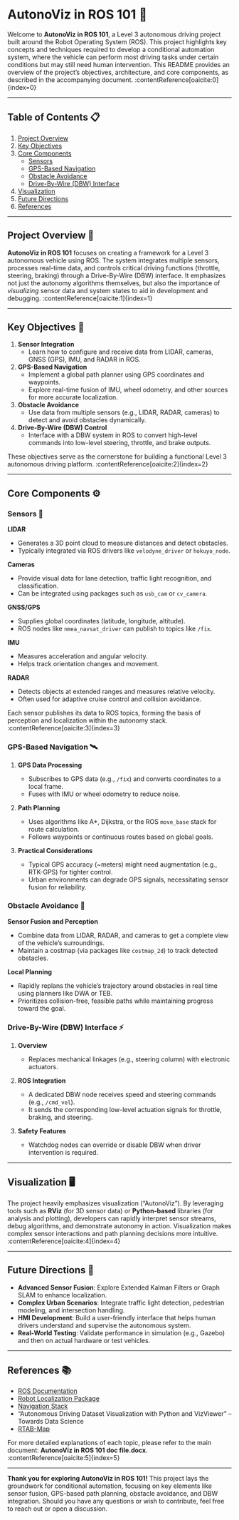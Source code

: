 # AutonoViz in ROS 101 🚗  
Welcome to **AutonoViz in ROS 101**, a Level 3 autonomous driving project built around the Robot Operating System (ROS). This project highlights key concepts and techniques required to develop a conditional automation system, where the vehicle can perform most driving tasks under certain conditions but may still need human intervention. This README provides an overview of the project’s objectives, architecture, and core components, as described in the accompanying document. :contentReference[oaicite:0]{index=0}

---

## Table of Contents 📋
1. [Project Overview](#project-overview)  
2. [Key Objectives](#key-objectives)  
3. [Core Components](#core-components)  
   - [Sensors](#sensors)  
   - [GPS-Based Navigation](#gps-based-navigation)  
   - [Obstacle Avoidance](#obstacle-avoidance)  
   - [Drive-By-Wire (DBW) Interface](#drive-by-wire-dbw-interface)  
4. [Visualization](#visualization)  
5. [Future Directions](#future-directions)  
6. [References](#references)

---

## Project Overview 🚀
**AutonoViz in ROS 101** focuses on creating a framework for a Level 3 autonomous vehicle using ROS. The system integrates multiple sensors, processes real-time data, and controls critical driving functions (throttle, steering, braking) through a Drive-By-Wire (DBW) interface. It emphasizes not just the autonomy algorithms themselves, but also the importance of *visualizing* sensor data and system states to aid in development and debugging. :contentReference[oaicite:1]{index=1}

---

## Key Objectives 🎯
1. **Sensor Integration**  
   - Learn how to configure and receive data from LIDAR, cameras, GNSS (GPS), IMU, and RADAR in ROS.
2. **GPS-Based Navigation**  
   - Implement a global path planner using GPS coordinates and waypoints.
   - Explore real-time fusion of IMU, wheel odometry, and other sources for more accurate localization.
3. **Obstacle Avoidance**  
   - Use data from multiple sensors (e.g., LIDAR, RADAR, cameras) to detect and avoid obstacles dynamically.
4. **Drive-By-Wire (DBW) Control**  
   - Interface with a DBW system in ROS to convert high-level commands into low-level steering, throttle, and brake outputs.

These objectives serve as the cornerstone for building a functional Level 3 autonomous driving platform. :contentReference[oaicite:2]{index=2}

---

## Core Components ⚙️

### Sensors 🤖
**LIDAR**  
- Generates a 3D point cloud to measure distances and detect obstacles.  
- Typically integrated via ROS drivers like `velodyne_driver` or `hokuyo_node`.  

**Cameras**  
- Provide visual data for lane detection, traffic light recognition, and classification.  
- Can be integrated using packages such as `usb_cam` or `cv_camera`.  

**GNSS/GPS**  
- Supplies global coordinates (latitude, longitude, altitude).  
- ROS nodes like `nmea_navsat_driver` can publish to topics like `/fix`.  

**IMU**  
- Measures acceleration and angular velocity.  
- Helps track orientation changes and movement.  

**RADAR**  
- Detects objects at extended ranges and measures relative velocity.  
- Often used for adaptive cruise control and collision avoidance.  

Each sensor publishes its data to ROS topics, forming the basis of perception and localization within the autonomy stack. :contentReference[oaicite:3]{index=3}

### GPS-Based Navigation 🛰️
1. **GPS Data Processing**  
   - Subscribes to GPS data (e.g., `/fix`) and converts coordinates to a local frame.  
   - Fuses with IMU or wheel odometry to reduce noise.  

2. **Path Planning**  
   - Uses algorithms like A*, Dijkstra, or the ROS `move_base` stack for route calculation.  
   - Follows waypoints or continuous routes based on global goals.  

3. **Practical Considerations**  
   - Typical GPS accuracy (~meters) might need augmentation (e.g., RTK-GPS) for tighter control.  
   - Urban environments can degrade GPS signals, necessitating sensor fusion for reliability.  

### Obstacle Avoidance 🚧
**Sensor Fusion and Perception**  
- Combine data from LIDAR, RADAR, and cameras to get a complete view of the vehicle’s surroundings.  
- Maintain a costmap (via packages like `costmap_2d`) to track detected obstacles.  

**Local Planning**  
- Rapidly replans the vehicle’s trajectory around obstacles in real time using planners like DWA or TEB.  
- Prioritizes collision-free, feasible paths while maintaining progress toward the goal.  

### Drive-By-Wire (DBW) Interface ⚡
1. **Overview**  
   - Replaces mechanical linkages (e.g., steering column) with electronic actuators.  

2. **ROS Integration**  
   - A dedicated DBW node receives speed and steering commands (e.g., `/cmd_vel`).  
   - It sends the corresponding low-level actuation signals for throttle, braking, and steering.  

3. **Safety Features**  
   - Watchdog nodes can override or disable DBW when driver intervention is required.  

---

## Visualization 🖥️
The project heavily emphasizes visualization (“AutonoViz”). By leveraging tools such as **RViz** (for 3D sensor data) or **Python-based** libraries (for analysis and plotting), developers can rapidly interpret sensor streams, debug algorithms, and demonstrate autonomy in action. Visualization makes complex sensor interactions and path planning decisions more intuitive. :contentReference[oaicite:4]{index=4}

---

## Future Directions 🔮
- **Advanced Sensor Fusion**: Explore Extended Kalman Filters or Graph SLAM to enhance localization.  
- **Complex Urban Scenarios**: Integrate traffic light detection, pedestrian modeling, and intersection handling.  
- **HMI Development**: Build a user-friendly interface that helps human drivers understand and supervise the autonomous system.  
- **Real-World Testing**: Validate performance in simulation (e.g., Gazebo) and then on actual hardware or test vehicles.  

---

## References 📚
- [ROS Documentation](http://wiki.ros.org/)  
- [Robot Localization Package](http://wiki.ros.org/robot_localization)  
- [Navigation Stack](http://wiki.ros.org/navigation)  
- “Autonomous Driving Dataset Visualization with Python and VizViewer” – Towards Data Science  
- [RTAB-Map](http://wiki.ros.org/rtabmap_ros)  

For more detailed explanations of each topic, please refer to the main document: **AutonoViz in ROS 101 doc file.docx**. :contentReference[oaicite:5]{index=5}

---

**Thank you for exploring AutonoViz in ROS 101!** This project lays the groundwork for conditional automation, focusing on key elements like sensor fusion, GPS-based path planning, obstacle avoidance, and DBW integration. Should you have any questions or wish to contribute, feel free to reach out or open a discussion.
